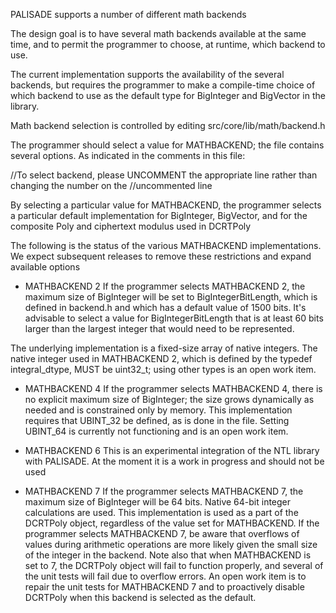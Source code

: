 PALISADE supports a number of different math backends

The design goal is to have several math backends available at the same time, and to permit the programmer to choose,
at runtime, which backend to use.

The current implementation supports the availability of the several backends, but requires the programmer to make a
compile-time choice of which backend to use as the default type for BigInteger and BigVector in the library.

Math backend selection is controlled by editing src/core/lib/math/backend.h

The programmer should select a value for MATHBACKEND; the file contains several options. As indicated in the comments
in this file:

//To select backend, please UNCOMMENT the appropriate line rather than changing the number on the
//uncommented line

By selecting a particular value for MATHBACKEND, the programmer selects a particular default implementation for
BigInteger, BigVector, and for the composite Poly and ciphertext modulus used in DCRTPoly

The following is the status of the various MATHBACKEND implementations. We expect subsequent releases to remove these
restrictions and expand available options

* MATHBACKEND 2
If the programmer selects MATHBACKEND 2, the maximum size of BigInteger will be set to BigIntegerBitLength, which is defined in
backend.h and which has a default value of 1500 bits. It's advisable to select a value for BigIntegerBitLength that is at least
60 bits larger than the largest integer that would need to be represented.

The underlying implementation is a fixed-size array of native integers. The native integer used in MATHBACKEND 2, which is defined
by the typedef integral_dtype, MUST be uint32_t; using other types is an open work item.

* MATHBACKEND 4
If the programmer selects MATHBACKEND 4, there is no explicit maximum size of BigInteger; the size grows dynamically as needed and
is constrained only by memory.  This implementation requires that UBINT_32 be defined, as is done in the file. Setting UBINT_64 is
currently not functioning and is an open work item.

* MATHBACKEND 6
This is an experimental integration of the NTL library with PALISADE. At the moment it is a work in progress and should not be used

* MATHBACKEND 7
If the programmer selects MATHBACKEND 7, the maximum size of BigInteger will be 64 bits. Native 64-bit integer calculations are used.
This implementation is used as a part of the DCRTPoly object, regardless of the value set for MATHBACKEND.
If the programmer selects MATHBACKEND 7, be aware that overflows of values during arithmetic operations are more likely given the small
size of the integer in the backend. Note also that when MATHBACKEND is set to 7, the DCRTPoly object will fail to function properly, and
several of the unit tests will fail due to overflow errors.  An open work item is to repair the unit tests for MATHBACKEND 7 and to proactively
disable DCRTPoly when this backend is selected as the default.

